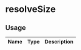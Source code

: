 <!-- 
This is an auto-generated markdown. 
You can change it in "src/ProfileImage/ProfileImage.tsx" and run build:docs to update this file.
-->
# resolveSize

## Usage
| Name        | Type           | Description  |
| ----------- |:--------------:| ------------:|

